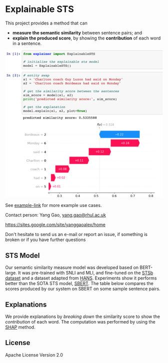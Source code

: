 # Explainable STS

This project provides a method that can 
* **measure the semantic similarity** between sentence pairs; and  
* **explain the produced score**, by showing the **contribution** of each word in a sentence.

![example-use-case](docs/expl-sts-example.png)

See [example-link](docs/example.ipynb) for more example use cases.

Contact person: Yang Gao, yang.gao@rhul.ac.uk

https://sites.google.com/site/yanggaoalex/home

Don't hesitate to send us an e-mail or report an issue, if something is broken or if you have further questions

## STS Model
Our semantic similarity measure model was developed based on BERT-large. It was pre-trained with SNLI and MLI, and fine-tuned on the [STSb dataset](https://ixa2.si.ehu.eus/stswiki/index.php/STSbenchmark) and a dataset adapted from [HANS](https://github.com/tommccoy1/hans). Experiments show it performs better than the SOTA STS model, [SBERT](https://github.com/UKPLab/sentence-transformers). The table below compares the scores produced by our system on SBERT on some sample sentence pairs.

## Explanations
We provide explanations by *breaking down* the similarity score to show the *contribution* of each word. The computation was performed by using the [SHAP](https://github.com/slundberg/shap) method.  


## License
Apache License Version 2.0
